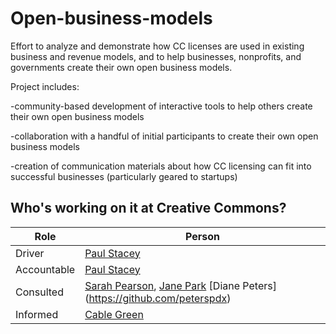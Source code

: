 # Open-business-models
Effort to analyze and demonstrate how CC licenses are used in existing business and revenue models, and to help businesses, nonprofits, and governments create their own open business models. 

Project includes:

  -community-based development of interactive tools to help others create their own open business models

  -collaboration with a handful of initial participants to create their own open business models

  -creation of communication materials about how CC licensing can fit into successful businesses (particularly geared to startups)

## Who's working on it at Creative Commons?

| Role  | Person |
| ------------- | ------------- |
| Driver  | [Paul Stacey](https://github.com/pgstacey)  |
| Accountable  | [Paul Stacey](https://github.com/pgstacey)  |
| Consulted | [Sarah Pearson](https://github.com/sarahpearson), [Jane Park](https://github.com/janeatcc) [Diane Peters] (https://github.com/peterspdx)|
| Informed | [Cable Green](https://github.com/cablegreen)|
